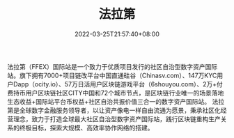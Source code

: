 ﻿---
weight: 
title: "法拉第"
description: "法拉第（FFEX）国际站是一个致…"
date: 2022-03-25T21:57:40+08:00
lastmod: 2022-03-25T16:45:40+08:00
draft: false
authors: ["Metabd"]
featuredImage: "faladi.webp"
link: ""
tags: ["交易所","法拉第"]
categories: ["navigation"]
navigation: ["交易所"]
lightgallery: true
toc: true
pinned: false
recommend: false
recommend1: false
---
法拉第（FFEX）国际站是一个致力于优质项目发行的社区自治型数字资产国际站。旗下拥有7000+项目链改平台中国直通硅谷（Chinasv.com）、147万KYC用户Dapp（ocity.io）、57万日活用户区块链游戏平台（6shouyou.com）、2万+付费持币用户区块链社区CITY中国和72个城市节点，是区块链行业唯一的场景落地生态收益+国际站平台币权益+社区自治共振价值三合一的数字资产国际站。
法拉第是全球数字金融服务领导者，以让资产像电一样自由流通为愿景，秉承社区化经营理念，致力于打造全球最大社区自治型数字资产国际站，践行区块链重构生产关系的终极目标，探索大规模、高效率协作网络的搭建。
